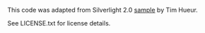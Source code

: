 This code was adapted from Silverlight 2.0 [sample](http://timheuer.com/blog/archive/2008/10/22/silverlight-watermark-text-box-control.aspx) by Tim Hueur.

See LICENSE.txt for license details.
